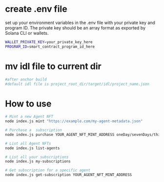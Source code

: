 
# create  .env file
set up your environment variables in the .env file with your private key and program ID. The private key should be an array format as exported by Solana CLI or wallets.
``` bash
WALLET_PRIVATE_KEY=your_private_key_here
PROGRAM_ID=smart_contract_program_id_here
```
# mv idl file to current dir
```bash
#after anchor build
#default idl file is project_root_dir/target/idl/project_name.json
```

# How to use
``` bash
# Mint a new Agent NFT
node index.js mint "https://example.com/my-agent-metadata.json"

# Purchase a  subscription
node index.js purchase YOUR_AGENT_NFT_MINT_ADDRESS oneDay/sevenDays/thirtyDays/yearly

# List all Agent NFTs
node index.js list-agents

# List all your subscriptions
node index.js my-subscriptions

# Get subscription for a specific agent
node index.js get-subscription YOUR_AGENT_NFT_MINT_ADDRESS
```
